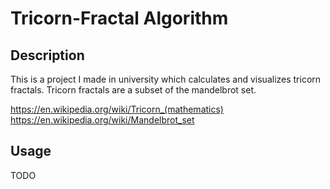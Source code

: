 # Tricorn-Fractal Algorithm

## Description
This is a project I made in university which calculates and visualizes tricorn fractals. Tricorn fractals are a subset of the mandelbrot set.

https://en.wikipedia.org/wiki/Tricorn_(mathematics)
https://en.wikipedia.org/wiki/Mandelbrot_set

## Usage
TODO

